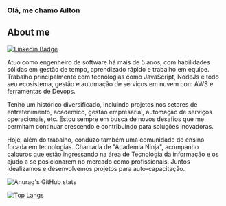 ### Olá, me chamo Ailton

## About me

[![Linkedin Badge](https://img.shields.io/badge/-LinkedIn-blue?style=flat-square&logo=Linkedin&logoColor=white&link=https://www.linkedin.com/in/ailton-loures-ferreira-bbab17174/)](https://www.linkedin.com/in/ailton-loures-ferreira-bbab17174/)

Atuo como engenheiro de software há mais de 5 anos, com habilidades sólidas em gestão de tempo, aprendizado rápido e trabalho em equipe. Trabalho principalmente com tecnologias como JavaScript, NodeJs e todo seu ecosistema, gestão e automação de serviços em nuvem com AWS e ferramentas de Devops.

Tenho um histórico diversificado, incluindo projetos nos setores de entretenimento, acadêmico, gestão empresarial, automação de serviços operacionais, etc. Estou sempre em busca de novos desafios que me permitam continuar crescendo e contribuindo para soluções inovadoras.

Hoje, além do trabalho, conduzo também uma comunidade de ensino focada em tecnologias. Chamada de "Academia Ninja", acompanho calouros que estão ingressando na área de Tecnologia da informação e os ajudo a se posicionarem no mercado como profissionais. Juntos idealizamos e desenvolvemos projetos para auto-capacitação.

![Anurag's GitHub stats](https://github-readme-stats.vercel.app/api?username=ailtonloures&show_icons=true&theme=radical)

[![Top Langs](https://github-readme-stats.vercel.app/api/top-langs/?username=ailtonloures&layout=compact&theme=radical)](https://github.com/ailtonloures/github-readme-stats)

